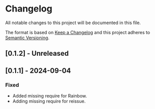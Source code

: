# Changelog

All notable changes to this project will be documented in this file.

The format is based on [Keep a Changelog](http://keepachangelog.com/)
and this project adheres to [Semantic Versioning](http://semver.org/).

## [0.1.2] - Unreleased

## [0.1.1] - 2024-09-04

### Fixed

- Added missing require for Rainbow.
- Adding missing require for reissue.
